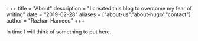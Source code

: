 +++
title = "About"
description = "I created this blog to overcome my fear of writing"
date = "2019-02-28"
aliases = ["about-us","about-hugo","contact"]
author = "Razhan Hameed"
+++

In time I will think of something to put here.



